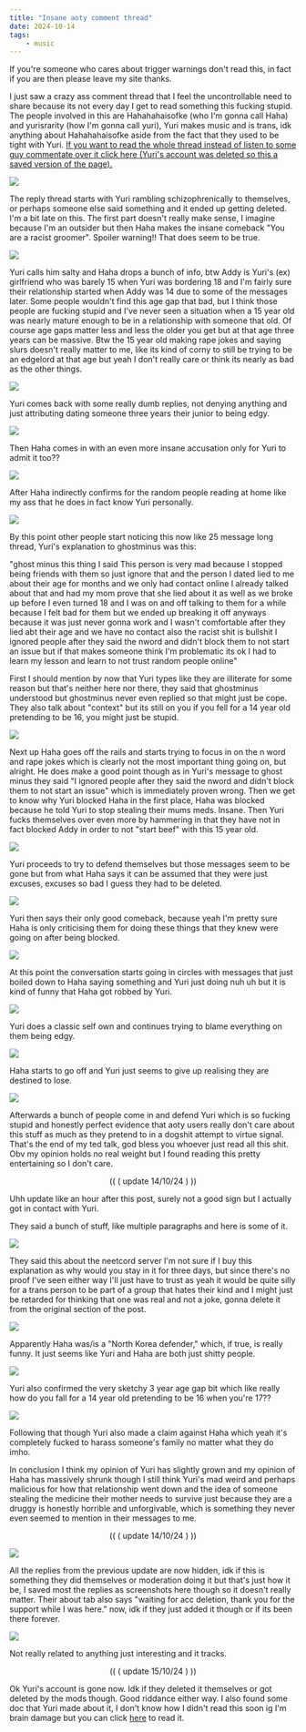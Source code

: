 ```yaml
---
title: "Insane aoty comment thread"
date: 2024-10-14
tags:
    - music
---
```


If you're someone who cares about trigger warnings don't read this, in fact if you are then please leave my site thanks.

I just saw a crazy ass comment thread that I feel the uncontrollable need to share because its not every day I get to read something this fucking stupid. The people involved in this are Hahahahaisofke (who I'm gonna call Haha) and yurisrarity (how I'm gonna call yuri), Yuri makes music and is trans, idk anything about Hahahahaisofke aside from the fact that they used to be tight with Yuri. [If you want to read the whole thread instead of listen to some guy commentate over it click here (Yuri's account was deleted so this a saved version of the page).](/pages/misc/comment_thread_save/)

![](https://I.imgur.com/FgyFSzB.png)

The reply thread starts with Yuri rambling schizophrenically to themselves, or perhaps someone else said something and it ended up getting deleted. I'm a bit late on this. The first part doesn't really make sense, I imagine because I'm an outsider but then Haha makes the insane comeback "You are a racist groomer". Spoiler warning!! That does seem to be true.

![](https://I.imgur.com/NvlIk0o.png)

Yuri calls him salty and Haha drops a bunch of info, btw Addy is Yuri's (ex) girlfriend who was barely 15 when Yuri was bordering 18 and I'm fairly sure their relationship started when Addy was 14 due to some of the messages later. Some people wouldn't find this age gap that bad, but I think those people are fucking stupid and I've never seen a situation when a 15 year old was nearly mature enough to be in a relationship with someone that old. Of course age gaps matter less and less the older you get but at that age three years can be massive. Btw the 15 year old making rape jokes and saying slurs doesn't really matter to me, like its kind of corny to still be trying to be an edgelord at that age but yeah I don't really care or think its nearly as bad as the other things.

![](https://I.imgur.com/PM8ZNCt.png)

Yuri comes back with some really dumb replies, not denying anything and just attributing dating someone three years their junior to being edgy.

![](https://I.imgur.com/w5KezKm.png)

Then Haha comes in with an even more insane accusation only for Yuri to admit it too??

![](https://I.imgur.com/W8zwg7k.png)

After Haha indirectly confirms for the random people reading at home like my ass that he does in fact know Yuri personally.

![](https://I.imgur.com/ltTmNJm.png)

By this point other people start noticing this now like 25 message long thread, Yuri's explanation to ghostminus was this:

"ghost minus this thing I said This person is very mad because I stopped being friends with them so just ignore that and the person I dated lied to me about their age for months and we only had contact online I already talked about that and had my mom prove that she lied about it as well as we broke up before I even turned 18 and I was on and off talking to them for a while because I felt bad for them but we ended up breaking it off anyways because it was just never gonna work and I wasn't comfortable after they lied abt their age and we have no contact also the racist shit is bullshit I ignored people after they said the nword and didn't block them to not start an issue but if that makes someone think I'm problematic its ok I had to learn my lesson and learn to not trust random people online"

First I should mention by now that Yuri types like they are illiterate for some reason but that's neither here nor there, they said that ghostminus understood but ghostminus never even replied so that might just be cope. They also talk about "context" but its still on you if you fell for a 14 year old pretending to be 16, you might just be stupid.

![](https://I.imgur.com/StBukkH.png)

Next up Haha goes off the rails and starts trying to focus in on the n word and rape jokes which is clearly not the most important thing going on, but alright. He does make a good point though as in Yuri's message to ghost minus they said "I ignored people after they said the nword and didn't block them to not start an issue" which is immediately proven wrong. Then we get to know why Yuri blocked Haha in the first place, Haha was blocked because he told Yuri to stop stealing their mums meds. Insane. Then Yuri fucks themselves over even more by hammering in that they have not in fact blocked Addy in order to not "start beef" with this 15 year old.

![](https://I.imgur.com/wcd35sA.png)

Yuri proceeds to try to defend themselves but those messages seem to be gone but from what Haha says it can be assumed that they were just excuses, excuses so bad I guess they had to be deleted. 

![](https://I.imgur.com/2yVpJhM.png)

Yuri then says their only good comeback, because yeah I'm pretty sure Haha is only criticising them for doing these things that they knew were going on after being blocked.

![](https://I.imgur.com/akU2cCR.png)

At this point the conversation starts going in circles with messages that just boiled down to Haha saying something and Yuri just doing nuh uh but it is kind of funny that Haha got robbed by Yuri.

![](https://I.imgur.com/qXTHNzz.png)

Yuri does a classic self own and continues trying to blame everything on them being edgy.

![](https://I.imgur.com/HzSc6Ge.png)

Haha starts to go off and Yuri just seems to give up realising they are destined to lose.

![](https://I.imgur.com/U8Garq9.png)

Afterwards a bunch of people come in and defend Yuri which is so fucking stupid and honestly perfect evidence that aoty users really don't care about this stuff as much as they pretend to in a dogshit attempt to virtue signal. That's the end of my ted talk, god bless you whoever just read all this shit. Obv my opinion holds no real weight but I found reading this pretty entertaining so I don't care.

<p style="text-align:center;">(( ( update 14/10/24 ) ))</p>

Uhh update like an hour after this post, surely not a good sign but I actually got in contact with Yuri. 

They said a bunch of stuff, like multiple paragraphs and here is some of it.

![](https://I.imgur.com/zIGSTYg.png)

They said this about the neetcord server I'm not sure if I buy this explanation as why would you stay in it for three days, but since there's no proof I've seen either way I'll just have to trust as yeah it would be quite silly for a trans person to be part of a group that hates their kind and I might just be retarded for thinking that one was real and not a joke, gonna delete it from the original section of the post. 

![](https://I.imgur.com/vxN6RgW.png)

Apparently Haha was/is a "North Korea defender," which, if true, is really funny. It just seems like Yuri and Haha are both just shitty people.

![](https://I.imgur.com/SYabpcF.png)

Yuri also confirmed the very sketchy 3 year age gap bit which like really how do you fall for a 14 year old pretending to be 16 when you're 17?? 

![](https://I.imgur.com/tcyL14y.png)

Following that though Yuri also made a claim against Haha which yeah it's completely fucked to harass someone's family no matter what they do imho.

In conclusion I think my opinion of Yuri has slightly grown and my opinion of Haha has massively shrunk though I still think Yuri's mad weird and perhaps malicious for how that relationship went down and the idea of someone stealing the medicine their mother needs to survive just because they are a druggy is honestly horrible and unforgivable, which is something they never even seemed to mention in their messages to me.

<p style="text-align:center;">(( ( update 14/10/24 ) ))</p>


![](https://I.imgur.com/N63bjO4.png)

All the replies from the previous update are now hidden, idk if this is something they did themselves or moderation doing it but that's just how it be, I saved most the replies as screenshots here though so it doesn't really matter. Their about tab also says "waiting for acc deletion, thank you for the support while I was here." now, idk if they just added it though or if its been there forever.

![](https://I.imgur.com/a6OUOiJ.png)

Not really related to anything just interesting and it tracks.

<p style="text-align:center;">(( ( update 15/10/24 ) ))</p>

Ok Yuri's account is gone now. Idk if they deleted it themselves or got deleted by the mods though. Good riddance either way. I also found some doc that Yuri made about it, I don't know how I didn't read this soon ig I'm brain damage but you can click [here](https://img1.wsimg.com/blobby/go/2cfdb51d-24df-44f5-8fe8-5a0cfa0cbe75/downloads/87b7cd02-80e8-4862-85d3-c472ce4b4e0b/Document.pdf?ver=1728347863397) to read it.